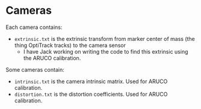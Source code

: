 # Cameras

Each camera contains:
 * `extrinsic.txt` is the extrinsic transform from marker center of mass (the thing OptiTrack tracks) to the camera sensor
     * I have Jack working on writing the code to find this extrinsic using the ARUCO calibration.

Some cameras contain:
 * `intrinsic.txt` is the camera intrinsic matrix. Used for ARUCO calibration.
 * `distortion.txt` is the distortion coefficients. Used for ARUCO calibration.

